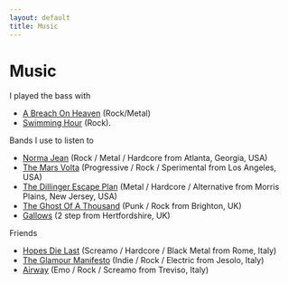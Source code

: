 ```yaml
---
layout: default
title: Music
---
```


[abreachonheaven]: http://www.myspace.com/abreachonheaven "A Breach On Heaven"
[swimminghour]: http://swimminghour.bandcamp.com "Swimming Hour"
[normajean]: http://www.myspace.com/normajean
[marsvolta]: http://www.myspace.com/themarsvolta
[dillinger]: http://www.myspace.com/dillingerescapeplan
[ghostofathousand]: http://www.myspace.com/theghostofathousand
[gallows]: http://www.myspace.com/gallows
[hopesdielast]: http://www.myspace.com/hopesdielast
[glamourmanifesto]: http://www.myspace.com/theglamourmanifesto
[airway]: http://www.myspace.com/airway

# Music

I played the bass with

* [A Breach On Heaven][abreachonheaven] (Rock/Metal)
* [Swimming Hour][swimminghour] (Rock).

Bands I use to listen to

* [Norma Jean][normajean] (Rock / Metal / Hardcore from Atlanta, Georgia, USA)
* [The Mars Volta][marsvolta] (Progressive / Rock / Sperimental from Los Angeles, USA)
* [The Dillinger Escape Plan][dillinger] (Metal / Hardcore / Alternative from Morris Plains, New Jersey, USA)
* [The Ghost Of A Thousand][ghostofathousand] (Punk / Rock from Brighton, UK)
* [Gallows][gallows] (2 step from Hertfordshire, UK)

Friends

* [Hopes Die Last][hopesdielast] (Screamo / Hardcore / Black Metal from Rome, Italy)
* [The Glamour Manifesto][glamourmanifesto] (Indie / Rock / Electric from Jesolo, Italy)
* [Airway][airway] (Emo / Rock / Screamo from Treviso, Italy)

